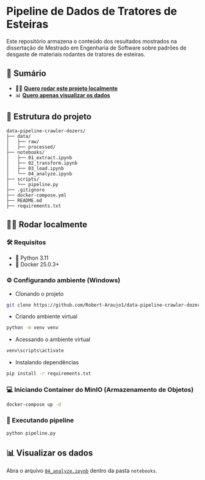 # Pipeline de Dados de Tratores de Esteiras
Este repositório armazena o conteúdo dos resultados mostrados na dissertação de Mestrado em Engenharia de Software sobre padrões de desgaste de materiais rodantes de tratores de esteiras.

## 📑 Sumário
- 🧑‍💻 [**Quero rodar este projeto localmente**](#rodar-localmente)
- 📊 [**Quero apenas visualizar os dados**](#visualizar-os-dados)

## 📁 Estrutura do projeto
```plaintext
data-pipeline-crawler-dozers/
├── data/
│   ├── raw/
│   ├── processed/
├── notebooks/
│   ├── 01_extract.ipynb
│   ├── 02_transform.ipynb
│   ├── 03_load.ipynb
│   └── 04_analyze.ipynb
├── scripts/
│   └── pipeline.py
├── .gitignore
├── docker-compose.yml
├── README.md
├── requirements.txt
```

## 🧑‍💻 Rodar localmente
### 🛠️ Requisitos
- 🐍 Python 3.11
- 🐳 Docker 25.0.3+

### ⚙️ Configurando ambiente (Windows)

- Clonando o projeto
```bash
git clone https://github.com/Robert-Araujo1/data-pipeline-crawler-dozers.git && cd data-pipeline-crawler-dozers
```
- Criando ambiente virtual
```bash
python -m venv venv
```
- Acessando o ambiente virtual
```bash
venv\scripts\activate
```

- Instalando dependências
```bash
pip install -r requirements.txt
```

### 💻 Iniciando Container do MinIO (Armazenamento de Objetos)

```bash
docker-compose up -d
```

### 🔁 Executando pipeline

```bash
python pipeline.py
```

## 📊 Visualizar os dados

Abra o arquivo [`04_analyze.ipynb`](notebooks/04_analyze.ipynb) dentro da pasta `notebooks`.
